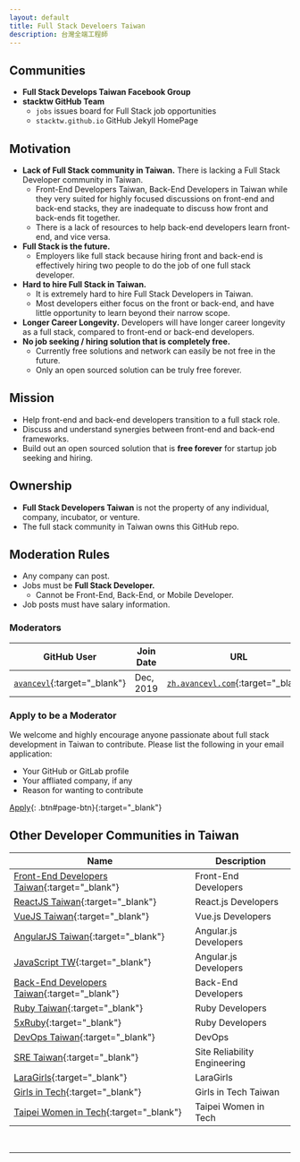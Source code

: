 ```yaml
---
layout: default
title: Full Stack Develoers Taiwan
description: 台灣全端工程師
---
```


## Communities

* **Full Stack Develops Taiwan Facebook Group**
* **stacktw GitHub Team**
  * `jobs` issues board for Full Stack job opportunities
  * `stacktw.github.io` GitHub Jekyll HomePage

## Motivation

* **Lack of Full Stack community in Taiwan.** There is lacking a Full Stack Developer community in Taiwan.
  * Front-End Developers Taiwan, Back-End Developers in Taiwan while they very suited for highly focused discussions on front-end and back-end stacks, they are inadequate to discuss how front and back-ends fit together.
  * There is a lack of resources to help back-end developers learn front-end, and vice versa.
* **Full Stack is the future.**
  * Employers like full stack because hiring front and back-end is effectively hiring two people to do the job of one full stack developer.
* **Hard to hire Full Stack in Taiwan.** 
  * It is extremely hard to hire Full Stack Developers in Taiwan.
  * Most developers either focus on the front or back-end, and have little opportunity to learn beyond their narrow scope.
* **Longer Career Longevity.** Developers will have longer career longevity as a full stack, compared to front-end or back-end developers.
* **No job seeking / hiring solution that is completely free.**
  * Currently free solutions and network can easily be not free in the future.
  * Only an open sourced solution can be truly free forever.

## Mission

* Help front-end and back-end developers transition to a full stack role.
* Discuss and understand synergies between front-end and back-end frameworks.
* Build out an open sourced solution that is **free forever** for startup job seeking and hiring.

## Ownership

* **Full Stack Developers Taiwan** is not the property of any individual, company, incubator, or venture.
* The full stack community in Taiwan owns this GitHub repo.

## Moderation Rules

* Any company can post.
* Jobs must be **Full Stack Developer.**
  * Cannot be Front-End, Back-End, or Mobile Developer.
* Job posts must have salary information.

### Moderators

| GitHub User | Join Date | URL | Contact |
| --- | --- | --- | --- |
| [`avancevl`](https://github.com/avancevl){:target="_blank"} | Dec, 2019 | [`zh.avancevl.com`](https://zh.avancevl.com){:target="_blank"} | [`hr@avancevl.com`](mailto:hr@avancevl.com) |

### Apply to be a Moderator

We welcome and highly encourage anyone passionate about full stack development in Taiwan to contribute. Please list the following in your email application:

* Your GitHub or GitLab profile
* Your affliated company, if any
* Reason for wanting to contribute

[Apply](mailto:stacktw@prontomail.com){: .btn#page-btn}{:target="_blank"}


## Other Developer Communities in Taiwan

| Name | Description |
| --- | --- |
| [Front-End Developers Taiwan](https://www.facebook.com/groups/f2e.tw/permalink/1903319696372053/){:target="_blank"} | Front-End Developers |
| [ReactJS Taiwan](https://www.facebook.com/groups/reactjs.tw/){:target="_blank"} | React.js Developers |
| [VueJS Taiwan](https://www.facebook.com/groups/vuejs.tw/){:target="_blank"} | Vue.js Developers |
| [AngularJS Taiwan](https://forum.angular.tw/){:target="_blank"} | Angular.js Developers |
| [JavaScript TW](https://www.facebook.com/groups/javascript.tw){:target="_blank"} | Angular.js Developers |
| [Back-End Developers Taiwan](https://www.facebook.com/groups/616369245163622/){:target="_blank"} | Back-End Developers |
| [Ruby Taiwan](https://ruby.tw/){:target="_blank"} | Ruby Developers |
| [5xRuby](https://5xruby.tw/about/){:target="_blank"} | Ruby Developers |
| [DevOps Taiwan](https://www.facebook.com/groups/DevOpsTaiwan/){:target="_blank"} | DevOps |
| [SRE Taiwan](https://www.sre.tw/){:target="_blank"} | Site Reliability Engineering |
| [LaraGirls](https://www.laragirls.org/){:target="_blank"} | LaraGirls |
| [Girls in Tech](https://taiwan.girlsintech.org/){:target="_blank"} | Girls in Tech Taiwan |
| [Taipei Women in Tech](https://www.facebook.com/groups/420817431404071/){:target="_blank"} | Taipei Women in Tech |

<br>

---

<br>
